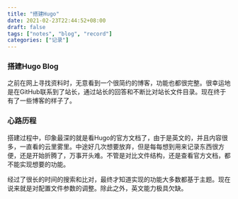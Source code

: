 ```yaml
---
title: "搭建Hugo"
date: 2021-02-23T22:44:52+08:00
draft: false
tags: ["notes", "blog", "record"]
categories: ["记录"]
---
```


### 搭建Hugo Blog

之前在网上寻找资料时，无意看到一个很简约的博客，功能也都很完整。很幸运地是在GitHub联系到了站长，通过站长的回答和不断比对站长文件目录。现在终于有了一些博客的样子了。

### 心路历程

搭建过程中，印象最深的就是看Hugo的官方文档了，由于是英文的，并且内容很多，一直看的云里雾里。中途好几次想要放弃，但是每每想到用来记录东西很方便，还是开始折腾了，万事开头难。不管是对比文件结构，还是查看官方文档，都不能实现想要的功能。

经过了很长的时间的搜索和比对，最终才知道实现的功能大多数都基于主题。现在说来就是对配置文件参数的调整。除此之外，英文能力极具欠缺。
